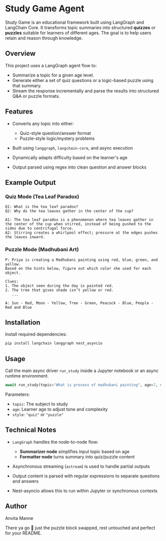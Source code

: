 # Study Game Agent

Study Game is an educational framework built using LangGraph and LangChain Core. It transforms topic summaries into structured **quizzes** or **puzzles** suitable for learners of different ages. The goal is to help users retain and reason through knowledge.

## Overview

This project uses a LangGraph agent flow to:

* Summarize a topic for a given age level.
* Generate either a set of quiz questions or a logic-based puzzle using that summary.
* Stream the response incrementally and parse the results into structured Q&A or puzzle formats.

## Features

* Converts any topic into either:

  * Quiz-style question/answer format
  * Puzzle-style logic/mystery problems
* Built using `langgraph`, `langchain-core`, and async execution
* Dynamically adapts difficulty based on the learner's age
* Output parsed using regex into clean question and answer blocks

## Example Output

### Quiz Mode (Tea Leaf Paradox)

```
Q1: What is the tea leaf paradox?
Q2: Why do the tea leaves gather in the center of the cup?

A1: The tea leaf paradox is a phenomenon where tea leaves gather in the center of the cup when stirred, instead of being pushed to the sides due to centrifugal force.
A2: Stirring creates a whirlpool effect; pressure at the edges pushes the leaves inward.

```

### Puzzle Mode (Madhubani Art)

```
P: Priya is creating a Madhubani painting using red, blue, green, and yellow.  
Based on the hints below, figure out which color she used for each object.  

Clues:  
1. The object seen during the day is painted red.  
2. The tree that gives shade isn’t yellow or red.  
   ...

A: Sun - Red, Moon - Yellow, Tree - Green, Peacock - Blue, People - Red and Blue
```

## Installation

Install required dependencies:

```bash
pip install langchain langgraph nest_asyncio
```

## Usage

Call the main async driver `run_study` inside a Jupyter notebook or an async runtime environment.

```python
await run_study(topic="What is process of madhubani painting", age=7, style="puzzle")
```

Parameters:

* `topic`: The subject to study
* `age`: Learner age to adjust tone and complexity
* `style`: `"quiz"` or `"puzzle"`

## Technical Notes

* `LangGraph` handles the node-to-node flow:

  * **Summarizer node** simplifies input topic based on age
  * **Formatter node** turns summary into quiz/puzzle content
* Asynchronous streaming (`astream`) is used to handle partial outputs
* Output content is parsed with regular expressions to separate questions and answers
* Nest-asyncio allows this to run within Jupyter or synchronous contexts

## Author

Anvita Manne

There ya go 🩷 just the puzzle block swapped, rest untouched and perfect for your README.
